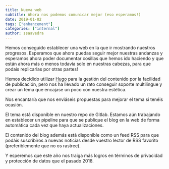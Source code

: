 ```yaml
---
title: Nueva web
subtitle: Ahora nos podemos comunicar mejor (eso esperamos!)
date: 2019-01-02
tags: ["enhancement"]
categories: ["internal"]
author: ssaavedra
---
```


Hemos conseguido establecer una web en la que ir mostrando nuestros progresos.
Esperamos que ahora puedas seguir mejor nuestras andanzas y esperamos ahora
poder documentar cosillas que hemos ido haciendo y que están ahora más o menos
todavía solo en nuestras cabezas, para que podais replicarlas por otras partes!

<!--more-->

Hemos decidido utilizar [Hugo][hugo] para la gestión del contenido por la
facilidad de publicación, pero nos ha llevado un rato conseguir soporte
multilingue y crear un tema que encajase un poco con nuestra estética.

Nos encantaría que nos enviáseis propuestas para mejorar el tema si tenéis ocasión.

El tema está disponible en nuestro repo de Gitlab. Estamos aún trabajando
en establecer un pipeline para que se publique el blog en la web de forma automática
cada vez que haya actualizaciones.

El contenido del blog además está disponible como un feed RSS para que
podáis suscribiros a nuevas noticias desde vuestro lector de RSS favorito (preferiblemente
que no os rastree).

Y esperemos que este año nos traiga más logros en términos de privacidad y protección de datos
que el pasado 2018.

[hugo]: https://gohugo.io
